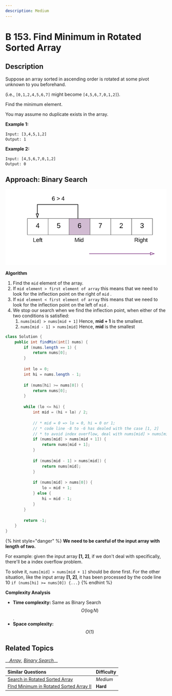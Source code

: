 ```yaml
---
description: Medium
---
```


# B 153. Find Minimum in Rotated Sorted Array

## Description

Suppose an array sorted in ascending order is rotated at some pivot unknown to you beforehand.

\(i.e.,  `[0,1,2,4,5,6,7]` might become  `[4,5,6,7,0,1,2]`\).

Find the minimum element.

You may assume no duplicate exists in the array.

**Example 1:**

```text
Input: [3,4,5,1,2] 
Output: 1
```

**Example 2:**

```text
Input: [4,5,6,7,0,1,2]
Output: 0
```

## Approach: Binary Search

![](../../../.gitbook/assets/image%20%2817%29.png)

**Algorithm**

1. Find the `mid` element of the array.
2. If `mid element > first element of array` this means that we need to look for the inflection point on the right of `mid` .
3. If `mid element < first element of array` this means that we need to look for the inflection point on the left of `mid` .
4. We stop our search when we find the inflection point, when either of the two conditions is satisfied:
   1. `nums[mid] > nums[mid + 1]`  Hence, **mid + 1** is the smallest.
   2. `nums[mid - 1] > nums[mid]`  Hence, **mid** is the smallest

```java
class Solution {
    public int findMin(int[] nums) {
        if (nums.length == 1) {
            return nums[0];
        }

        int lo = 0;
        int hi = nums.length - 1;

        if (nums[hi] >= nums[0]) {
            return nums[0];
        }

        while (lo <= hi) {
            int mid = (hi + lo) / 2;

            // * mid = 0 => lo = 0, hi = 0 or 1;
            // * code line -8 to -6 has dealed with the case [1, 2]
            // * to avoid index overflow, deal with nums[mid] > nums[mid + 1] first;
            if (nums[mid] > nums[mid + 1]) {
                return nums[mid + 1];
            }

            if (nums[mid - 1] > nums[mid]) {
                return nums[mid];
            }

            if (nums[mid] > nums[0]) {
                lo = mid + 1;
            } else {
                hi = mid - 1;
            }
        }

        return -1;
    }
}
```

{% hint style="danger" %}
**We need to be careful of the input array with length of two.** 

For example: given the input array **\[1, 2\]**, if we don't deal with specifically, there'll be a index overflow problem.

To solve it, `nums[mid] > nums[mid + 1]`   should be done first. For the other situation, like the input array **\[1, 2\]**, it has been processed by the code line 10 `if (nums[hi] >= nums[0]) {...}`
{% endhint %}

**Complexity Analysis**

* **Time complexity:** Same as Binary Search $$O(\log ⁡ N)$$.
* **Space complexity:** $$O(1)$$

## Related Topics

\_\_[_Array_](https://leetcode.com/tag/array/), [_Binary Search_](https://leetcode.com/tag/binary-search/)\_\_

| Similar Questions | Difficulty |
| :--- | :--- |
| [Search in Rotated Sorted Array](../1-100/b-33.-search-in-rotated-sorted-array.md) | _Medium_ |
| [FInd Minimum in Rotated Sorted Array II](a-154.-find-minimum-in-rotated-sorted-array-ii.md) | **Hard** |

